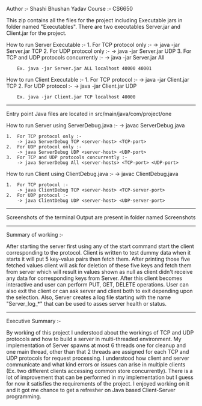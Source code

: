 Author :- Shashi Bhushan Yadav
Course :- CS6650

This zip contains all the files for the project including Executable jars in folder named "Executables". There are two executables Server.jar and Client.jar for the project.

How to run Server Executable :-
	1.	For TCP protocol only :- 
		-> java -jar Server.jar TCP <server-host> <TCP-port>
	2.	For UDP protocol only :-
		-> java -jar Server.jar UDP <server-host> <UDP-port>
	3.	For TCP and UDP protocols concurrently :- 
		-> java -jar Server.jar All <server-host> <TCP-port> <UDP-port>
		
		Ex. java -jar Server.jar ALL localhost 40000 40001

How to run Client Executable :- 
	1.	For TCP protocol :- 
		-> java -jar Client.jar TCP <server-host> <TCP-server-port>
	2.	For UDP protocol :-
		-> java -jar Client.jar UDP <server-host> <UDP-server-port>

		Ex. java -jar Client.jar TCP localhost 40000 

--------------------------------------------------------------------
Entry point Java files are located in src/main/java/com/project/one

How to run Server using ServerDebug.java :-
	->	javac ServerDebug.java

	1.	For TCP protocol only :- 
		-> java ServerDebug TCP <server-host> <TCP-port>
	2.	For UDP protocol only :-
		-> java ServerDebug UDP <server-host> <UDP-port>
	3.	For TCP and UDP protocols concurrently :- 
		-> java ServerDebug All <server-hosts> <TCP-port> <UDP-port>

How to run Client using ClientDebug.java :- 
	->	javac ClientDebug.java

	1.	For TCP protocol :- 
		-> java ClientDebug TCP <server-host> <TCP-server-port>
	2.	For UDP protocol :-
		-> java ClientDebug UDP <server-host> <UDP-server-port>
--------------------------------------------------------------------

Screenshots of the terminal Output are present in folder named Screenshots

--------------------------------------------------------------------

Summary of working :- 

After starting the server first using any of the start command start the client corresponding to the protocol. 
Client is written to test dummy data when it starts it will put 5 key-value pairs then fetch them. 
After printing those five fetched values client will ask for deletion of these five keys and fetch them from server which will result in values shown as null as client didn't receive any data for corresponding keys from Server.
After this client becomes interactive and user can perform PUT, GET, DELETE operations.
User can also exit the client or can ask server and client both to exit depending upon the selection.
Also, Server creates a log file starting with the name "Server_log_*" that can be used to asses server health or status.

---------------------------------------------------------------------

Executive Summary :- 

By working of this project I understood about the workings of TCP and UDP protocols and how to build a server in multi-threaded environment. 
My implementation of Server spawns at most 6 threads one for cleanup and one main thread, other than that 2 threads are assigned for each TCP and UDP protocols for request processing. 
I understood how client and server communicate and what kind errors or issues can arise in multiple clients (Ex. two different clients accessing common store concurrently). 
There is a lot of improvement that can be performed in my implementation but I guess for now it satisfies the requirements of the project. 
I enjoyed working on it and it got me chance to get a refresher on Java based Client-Server programming. 